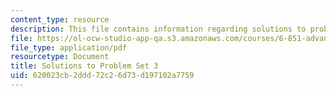 ```yaml
---
content_type: resource
description: This file contains information regarding solutions to problem set 3.
file: https://ol-ocw-studio-app-qa.s3.amazonaws.com/courses/6-851-advanced-data-structures-spring-2012/620023cb2ddd72c26d73d197102a7759_MIT6_851S12_ps3sol.pdf
file_type: application/pdf
resourcetype: Document
title: Solutions to Problem Set 3
uid: 620023cb-2ddd-72c2-6d73-d197102a7759
---
```

